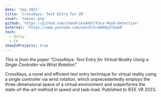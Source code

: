 ```yaml
---
date: 'Sep 2021'
title: 'CrossKeys: Text Entry for VR'
cover: 'teaser.png'
github: 'https://github.com/chandrikadeb7/Face-Mask-Detection'
external: 'https://www.youtube.com/watch?v=AAkNyZlUae0'
tech:
  - Unity
  - C# 
showInProjects: true
---
```


*This is from the paper “CrossKeys: Text Entry for Virtual Reality Using a Single Controller via Wrist Rotation”.* 

CrossKeys, a novel and efficient text entry technique for virtual reality using a single controller via wrist rotation, which unprecedentedly employs the three-dimensional space of a virtual environment and outperforms the state-of-the-art method in speed and task-load. Published to IEEE VR 2023. 
